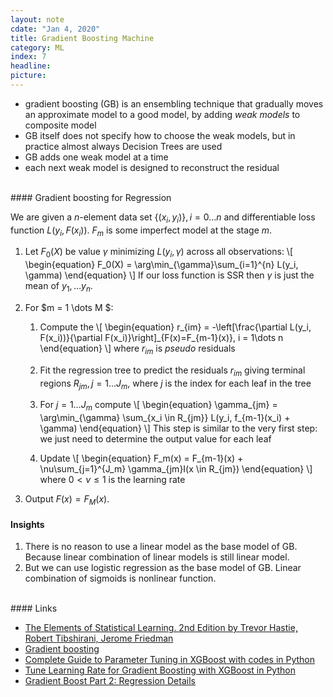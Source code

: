 ```yaml
---
layout: note
cdate: "Jan 4, 2020"
title: Gradient Boosting Machine
category: ML
index: 7
headline:
picture:
---
```


- gradient boosting (GB) is an ensembling technique that gradually moves an approximate model to
a good model, by adding _weak models_ to composite model
- GB itself does not specify how to choose the weak models, but in practice almost always Decision Trees are used
- GB adds one weak model at a time
- each next weak model is designed to reconstruct the residual 

<br>
#### Gradient boosting for Regression

We are given a $n$-element data set $\{(x_i, y_i)\}, i = 0 \dots n$ and differentiable loss function $L(y_i, F(x_i))$.
$F_m$ is some imperfect model at the stage $m$.

1. Let $F_0(X)$ be value $\gamma$ minimizing $L(y_i, \gamma)$ across all observations:
\\[
\begin{equation}
F_0(X) = \arg\min_{\gamma}\sum_{i=1}^{n} L(y_i, \gamma)
\end{equation}
\\]
If our loss function is SSR then $\gamma$ is just the mean of $y_1,\dots y_n$.

2. For $m = 1 \dots M $:
    1. Compute the 
    \\[
    \begin{equation}
    r_{im} = -\left[\frac{\partial L(y_i, F(x_i))}{\partial F(x_i)}\right]\_{F(x)=F_{m-1}(x)}, i = 1\dots n
    \end{equation}
    \\]
    where $r_{im}$ is _pseudo_ residuals

    2. Fit the regression tree to predict the residuals $r_{im}$ giving terminal regions $R_{jm}, j=1 \dots J_m$,
    where $j$ is the index for each leaf in the tree

    3. For $j = 1 \dots J_m$ compute
    \\[
    \begin{equation}
    \gamma_{jm} = \arg\min_{\gamma} \sum_{x_i \in R_{jm}} L(y_i, f_{m-1}(x_i) + \gamma)
    \end{equation}
    \\]
    This step is similar to the very first step: we just need to determine the output value for each leaf 
    4. Update
    \\[
    \begin{equation}
    F_m(x) = F_{m-1}(x) + \nu\sum_{j=1}^{J_m} \gamma_{jm}I(x \in R_{jm})
    \end{equation}
    \\]
    where $0 <\nu \leq 1$ is the learning rate
3. Output $F(x) = F_M(x)$.


#### Insights

1. There is no reason to  use a linear model as the base model of GB.
   Because linear combination of linear models is still linear model.
2. But we can use logistic regression as the base model of GB. 
   Linear combination of sigmoids is nonlinear function.
   
<br>
#### Links

- [The Elements of Statistical Learning. 2nd Edition by Trevor Hastie, Robert Tibshirani, Jerome Friedman](https://web.stanford.edu/~hastie/Papers/ESLII.pdf)
- [Gradient boosting](https://explained.ai/gradient-boosting)
- [Complete Guide to Parameter Tuning in XGBoost with codes in Python](https://www.analyticsvidhya.com/blog/2016/03/complete-guide-parameter-tuning-xgboost-with-codes-python/)
- [Tune Learning Rate for Gradient Boosting with XGBoost in Python](https://machinelearningmastery.com/tune-learning-rate-for-gradient-boosting-with-xgboost-in-python/)
- [Gradient Boost Part 2: Regression Details](https://www.youtube.com/watch?v=2xudPOBz-vs&list=PLblh5JKOoLUICTaGLRoHQDuF_7q2GfuJF&index=45)
